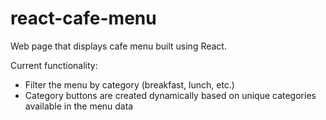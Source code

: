 # react-cafe-menu

Web page that displays cafe menu built using React.

Current functionality:

- Filter the menu by category (breakfast, lunch, etc.)
- Category buttons are created dynamically based on unique categories available in the menu data
